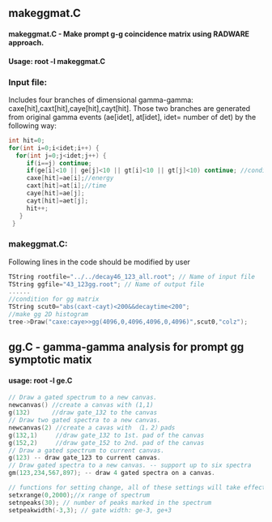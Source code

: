 
## makeggmat.C
#### makeggmat.C - Make prompt g-g coincidence matrix using RADWARE approach.
#### Usage: root -l makeggmat.C
### Input file: 
 Includes four branches of dimensional gamma-gamma: caxe[hit],caxt[hit],caye[hit],cayt[hit].
 Those two branches are generated from original gamma events (ae[idet], at[idet], idet= number of det) by the following way:
 ```cpp
 int hit=0;
 for(int i=0;i<idet;i++) {
   for(int j=0;j<idet;j++) {
      if(i==j) continue;
      if(ge[i]<10 || ge[j]<10 || gt[i]<10 || gt[j]<10) continue; //condition for gamma-gamma coincidence.
      caxe[hit]=ae[i];//energy
      caxt[hit]=at[i];//time
      caye[hit]=ae[j];
      cayt[hit]=aet[j];
      hit++;
    }
  }
 ```   
### makeggmat.C:
Following lines in the code should be modified by user

 ```cpp
 TString rootfile="../../decay46_123_all.root"; // Name of input file
 TString ggfile="43_123gg.root"; // Name of output file
 ......
 //condition for gg matrix 
 TString scut0="abs(caxt-cayt)<200&&decaytime<200"; 
 //make gg 2D histogram 
 tree->Draw("caxe:caye>>gg(4096,0,4096,4096,0,4096)",scut0,"colz");
 ```
## gg.C - gamma-gamma analysis for prompt gg symptotic matix
#### usage: root -l ge.C 
 ```cpp
// Draw a gated spectrum to a new canvas.
newcanvas() //create a canvas with (1,1)
g(132)      //draw gate_132 to the canvas
// Draw two gated spectra to a new canvas.
newcanvas(2) //create a cavas with （1，2）pads
g(132,1)     //draw gate_132 to 1st. pad of the canvas
g(152,2)     //draw gate_152 to 2nd. pad of the canvas
// Draw a gated spectrum to current canvas.
g(123) -- draw gate_123 to current canvas.
// Draw gated spectra to a new canvas. -- support up to six spectra
gm(123,234,567,897); -- draw 4 gated spectra on a canvas.

// functions for setting change, all of these settings will take effect for the next drawing. 
setxrange(0,2000);//x range of spectrum
setnpeaks(30); // number of peaks marked in the spectrum
setpeakwidth(-3,3); // gate width: ge-3, ge+3

```
